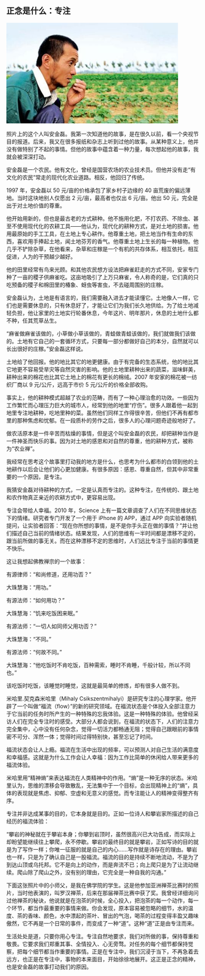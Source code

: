 ## 正念是什么：专注

![mindfulness-focus](/static/mindfulness-focus.jpg)

照片上的这个人叫安金磊。我第一次知道他的故事，是在很久以前，看一个央视节目的报道。后来，我又在很多报纸和杂志上听到过他的故事。从某种意义上，他并没有做特别了不起的事情。但他的故事中蕴含着一种力量，每次想起他的故事，我就会被深深打动。

安金磊是一个农民。他有文化，曾经是国营农场的农业技术员。但他并没有走“有文化的农民”常走的现代化农业道路。相反，他回归了传统。

1997 年，安金磊以 50 元/亩的价格承包了家乡村子边缘的 40 亩荒废的偏远薄地。当时这块地别人仅愿出 2 元/亩，最高者也仅出 6 元/亩。他出 50 元，完全是出于对土地价值的尊重。

他开始用新的，但也是最古老的方式耕种。他不施用化肥，不打农药、不除虫、甚至不使用现代化的农耕工具——他认为，现代化的耕种方式，是对土地的损害。他用最原始的手工工具，在土地上专心耕作。他尊重土地，把土地当作有生命的东西，喜欢用手捧起土地，闻土地芬芳的香气。他尊重土地上生长的每一种植物。他几乎不铲除杂草，在他看来，杂草和庄稼是一个有机的共存体系，相互依托，相互促进，人为的干预越少越好。

他的田里经常有鸟来光顾。和其他农民想方设法把麻雀赶走的方式不同，安家专门种了一亩的稷子供麻雀吃。这亩地吸引了上万只麻雀，令人称奇的是，它们真的只吃预备的稷子和棉田里的椿象、蚜虫等害虫，不去碰周围别的庄稼。

安金磊认为，土地是有语言的，我们需要融入进去才能读懂它。土地像人一样，它们也是需要休息的，只有休息好了，才能让它们为我们长久地供给。为了给土地减轻负担，他让家里的土地实行轮番休息，今年这片、明年那片，休息的土地什么都不种，任其荒草丛生。

“麻雀做麻雀该做的，小草做小草该做的，青蛙做青蛙该做的，我们就做我们该做的。土地有它自己的一套循环方式，只要每一部分都做好自己的本分，自然就可以长出很好的庄稼。”安金磊这样说。

土地给了他回报。他的地比其它的地更健康。由于有完备的生态系统，他的地比其它地更不容易受旱灾等自然灾害的影响。他的土地里耕种出来的蔬菜，滋味鲜美，耕种出来的棉花也比其它土地上的棉花有更长的棉绒。2007 年安家的棉花被一纺织厂商以 9 元/公斤，远高于市价 5 元/公斤的价格全部收购。

事实上，他的耕种模式超越了农业的范畴，而有了一种心理治愈的功效。一些因为工作繁忙而心理压力巨大的城市人，经常到他的地里“疗伤”。很多人跟着他一起到地里专注地耕种，吃地里种的菜。虽然他们同样工作得很辛苦，但他们不再有都市里的那种焦虑和忧郁。在一段质朴的劳作之后，很多人的心理问题奇迹般地好了。

做农活原本是一件辛苦而枯燥的事情，但是这个叫安金磊的农民，却把耕种当作是一件神圣而快乐的事。因为对土地的感恩和对自然的尊重，他的耕种方式，被称为“农业禅”。

我经常在思考这个故事里打动我的地方是什么，也思考为什么都市的白领到他的土地耕作以后会让他们的心更加健康。有很多原因：感恩、尊重自然，但其中非常重要的一个原因，是专注。

我猜安金磊对待耕种的方式，一定是认真而专注的。这种专注，在传统的、跟土地和农作物真正亲近的农耕方式中，更容易出现。

专注会带给人幸福。2010 年，Science 上有一篇文章调查了人们在不同思维状态下的情绪。研究者专门开发了一个用于 iPhone 的 APP，通过 APP 向实验者随机提问，让实验者回答：“现在你所想的事情，是不是你手头正在做的事情？”并让他们描述自己当前的情绪状态。结果发现，人们的思维有一半时间都是漂移不定的，跟当前所做的事无关。而在这种漂移不定的思维时，人们远比专注于当前的事情更不快乐。

这让我想起佛教禅宗的一个故事：

有源律师：“和尚修道，还用功否？”

大珠慧海：“用功。”

有源法师：“如何用功？”

大珠慧海：“饥来吃饭困来眠。”

有源法师：“一切人如同师父用功否？”

大珠慧海：“不同。”

有源法师：“何故不同。”

大珠慧海：“他吃饭时不肯吃饭，百种需索，睡时不肯睡，千般计较，所以不同也。”

该吃饭时吃饭，该睡觉时睡觉，这就是最简单的修炼，却有很多人做不到。

米哈里.契克森米哈里（Mihaly Csikszentmihalyi）是研究专注的心理学家。他开辟了一个叫做“福流（flow）”的新的研究领域。在福流状态是个体投入全部注意力于它当前的任务时所产生的一种特殊的忘我体验。这是一种特殊的体验。他曾经采访人们在完全专注时的感受。大部分人都会说到，在福流的状态下，人们的注意力完全集中，心中没有任何杂念，觉得一切活力都畅通无阻；觉得自己跟眼前的事情密不可分、浑然一体；觉得时间过得特别快，甚至忘记了时间。

福流状态会让人上瘾。福流在生活中出现的频率，可以预测人对自己生活的满意度和幸福感。这就是为什么工作会让人幸福：因为工作比简单的休闲给人带来更多的福流体验。

米哈里用“精神熵”来表达福流在人类精神中的作用。“熵”是一种无序的状态。米哈里认为，思维的漂移会导致散乱，无法集中于一个目标，会出现精神上的“熵”，具体的表现就是焦虑、抑郁、空虚和无意义的感觉。而专注能让人的精神变得整齐有序。

专注并非达成某事的目的，它本身就是目的。正如一位诗人和攀岩家所描述的自己经历的福流体验：

“攀岩的神秘就在于攀岩本身；你攀到岩顶时，虽然很高兴已大功告成，而实际上却盼望能继续往上攀爬，永不停歇。攀岩的最终目的就是攀岩，正如写诗的目的就是为了写作一样；你唯一征服的就是自己的内心……写作就是诗存在的理由。攀岩也一样，只是为了确认自己是一股福流。福流的目的是持续不断地流动，不是为了到达山顶或乌托邦。它不是向上的动作，而是奔流不已；向上爬只是为了让流动继续。爬山除了爬山之外，没有别的理由，它完全是一种自我的沟通。”

下面这张照片中的小师父，是我在佛学院的学生。这是他参加亚洲禅茶比赛时的照片，当时他表演的，叫罗汉禅茶，后来在那届禅茶比赛中获了奖。我曾经详细询问过他禅茶的秘诀，他说就是在泡茶的时候，全心投入，把泡茶的每一个动作，每一个环节，都当作最重要的事情来做。你会发现，原本容易被忽略的细节，水的温度、茶的香味、颜色，水中漂起的茶叶、冒出的气泡，喝茶的过程变得丰盈又趣味傲然，它不再是一个日常的事件，而变成了一种“道”。这种“道”正是由专注而来。

生活处处是道，只要你用心专注。专注自然地要求，我们对所做的事，保持尊重和敬畏。它要求我们郑重其事、全情投入、心无旁骛。对任务的每个细节都保持觉察，把每个细节都当作重要的事情。正是在专注中，我们沉浸于当下，不再急着去远方，也正是在专注中，事物的本来面目，开始徐徐地展开。这正是正念的精神，也是安金磊的故事打动我们的原因。

